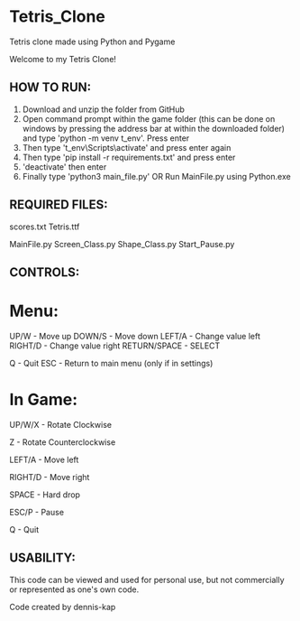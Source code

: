 # Tetris_Clone
Tetris clone made using Python and Pygame

Welcome to my Tetris Clone!

## HOW TO RUN:

1. Download and unzip the folder from GitHub
2. Open command prompt within the game folder (this can be done on windows by pressing the address bar
at within the downloaded folder) and type 'python -m venv t_env'. Press enter
3. Then type 't_env\Scripts\activate' and press enter again
3. Then type 'pip install -r requirements.txt' and press enter
4. 'deactivate' then enter
5. Finally type 'python3 main_file.py'
	OR
   Run MainFile.py using Python.exe


## REQUIRED FILES:

scores.txt
Tetris.ttf

MainFile.py
Screen_Class.py
Shape_Class.py
Start_Pause.py

## CONTROLS:


# Menu:

UP/W - Move up
DOWN/S - Move down
LEFT/A - Change value left
RIGHT/D - Change value right
RETURN/SPACE - SELECT

Q - Quit
ESC - Return to main menu (only if in settings)


# In Game:

UP/W/X - Rotate Clockwise

Z - Rotate Counterclockwise 

LEFT/A - Move left

RIGHT/D - Move right

SPACE - Hard drop

ESC/P - Pause

Q - Quit

## USABILITY:

This code can be viewed and used for personal use, but not commercially or represented as one's own code.

Code created by dennis-kap
